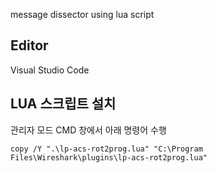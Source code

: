 message dissector using lua script

## Editor
Visual Studio Code

## LUA 스크립트 설치
관리자 모드 CMD 창에서 아래 명령어 수행

```
copy /Y ".\lp-acs-rot2prog.lua" "C:\Program Files\Wireshark\plugins\lp-acs-rot2prog.lua"
```
